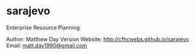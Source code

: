 # sarajevo
Enterprise Resource Planning

Author: Matthew Day
Version
Website: http://cfhcwebs.github.io/sarajevo
Email: matt.day1990@gmail.com
